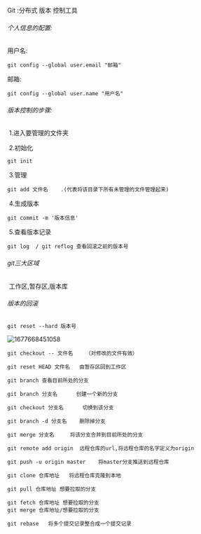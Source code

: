  Git :分布式 版本 控制工具

###### 个人信息的配置:

用户名:

```shell
git config --global user.email "邮箱"
```

邮箱:

```shell
git config --global user.name "用户名"
```



###### 版本控制的步骤:

​		1.进入要管理的文件夹

​		2.初始化   

```shell
git init
```

​		3.管理

```shell
git add 文件名    .(代表将该目录下所有未管理的文件管理起来)
```

​		4.生成版本 

```shell
git commit -m '版本信息'
```

​		5.查看版本记录

```shell
git log  / git reflog 查看回滚之前的版本号
```

###### git三大区域

​      工作区,暂存区,版本库

###### 版本的回滚

```
git reset --hard 版本号
```

![1677668451058](C:\Users\2541843624\AppData\Roaming\Typora\typora-user-images\1677668451058.png)

```
git checkout -- 文件名    （对修改的文件有效）
```

```
git reset HEAD 文件名   由暂存区回到工作区 
```

```
git branch 查看目前所处的分支
```

```
git branch 分支名      创建一个新的分支
```

```
git checkout 分支名      切换到该分支
```

```
git branch -d 分支名    删除掉分支
```

```
git merge 分支名     将该分支合并到目前所处的分支
```

```
git remote add origin  远程仓库的url,将远程仓库的名字定义为origin
```

```
git push -u origin master    将master分支推送到远程仓库
```

```
git clone 仓库地址   将远程仓库克隆到本地	
```

```
git pull 仓库地址 想要拉取的分支

git fetch 仓库地址 想要拉取的分支
git merge 仓库地址/想要拉取的分支
```

```
git rebase   将多个提交记录整合成一个提交记录
```

